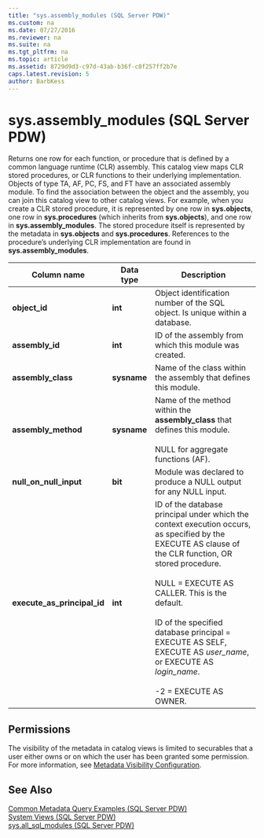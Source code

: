```yaml
---
title: "sys.assembly_modules (SQL Server PDW)"
ms.custom: na
ms.date: 07/27/2016
ms.reviewer: na
ms.suite: na
ms.tgt_pltfrm: na
ms.topic: article
ms.assetid: 8729d9d3-c97d-43ab-b36f-c0f257ff2b7e
caps.latest.revision: 5
author: BarbKess
---
```

# sys.assembly_modules (SQL Server PDW)
Returns one row for each function, or procedure that is defined by a common language runtime (CLR) assembly. This catalog view maps CLR stored procedures, or CLR functions to their underlying implementation. Objects of type TA, AF, PC, FS, and FT have an associated assembly module. To find the association between the object and the assembly, you can join this catalog view to other catalog views. For example, when you create a CLR stored procedure, it is represented by one row in **sys.objects**, one row in **sys.procedures** (which inherits from **sys.objects**), and one row in **sys.assembly_modules**. The stored procedure itself is represented by the metadata in **sys.objects** and **sys.procedures**. References to the procedure’s underlying CLR implementation are found in **sys.assembly_modules**.  
  
|Column name|Data type|Description|  
|---------------|-------------|---------------|  
|**object_id**|**int**|Object identification number of the SQL object. Is unique within a database.|  
|**assembly_id**|**int**|ID of the assembly from which this module was created.|  
|**assembly_class**|**sysname**|Name of the class within the assembly that defines this module.|  
|**assembly_method**|**sysname**|Name of the method within the **assembly_class** that defines this module.<br /><br />NULL for aggregate functions (AF).|  
|**null_on_null_input**|**bit**|Module was declared to produce a NULL output for any NULL input.|  
|**execute_as_principal_id**|**int**|ID of the database principal under which the context execution occurs, as specified by the EXECUTE AS clause of the CLR function, OR stored procedure.<br /><br />NULL = EXECUTE AS CALLER. This is the default.<br /><br />ID of the specified database principal = EXECUTE AS SELF, EXECUTE AS *user_name*, or EXECUTE AS *login_name*.<br /><br />-2 = EXECUTE AS OWNER.|  
  
## Permissions  
The visibility of the metadata in catalog views is limited to securables that a user either owns or on which the user has been granted some permission. For more information, see [Metadata Visibility Configuration](http://msdn.microsoft.com/en-us/library/ms187113.aspx).  
  
## See Also  
[Common Metadata Query Examples &#40;SQL Server PDW&#41;](../../mpp/sqlpdw/common-metadata-query-examples-sql-server-pdw.md)  
[System Views &#40;SQL Server PDW&#41;](../../mpp/sqlpdw/system-views-sql-server-pdw.md)  
[sys.all_sql_modules &#40;SQL Server PDW&#41;](../../mpp/sqlpdw/sys-all-sql-modules-sql-server-pdw.md)  
  
